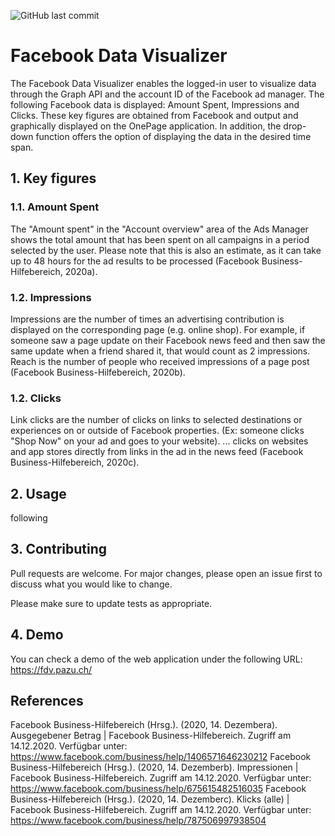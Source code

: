 ![GitHub last commit](https://img.shields.io/github/last-commit/amirzubi/facebook-data-visualizer?color=00ae99)

# Facebook Data Visualizer

The Facebook Data Visualizer enables the logged-in user to visualize data through the Graph API and the account ID of the Facebook ad manager. The following Facebook data is displayed: Amount Spent, Impressions and Clicks. These key figures are obtained from Facebook and output and graphically displayed on the OnePage application. In addition, the drop-down function offers the option of displaying the data in the desired time span.

## 1. Key figures

### 1.1. Amount Spent

The "Amount spent" in the "Account overview" area of ​​the Ads Manager shows the total amount that has been spent on all campaigns in a period selected by the user. Please note that this is also an estimate, as it can take up to 48 hours for the ad results to be processed (Facebook Business-Hilfebereich, 2020a).

### 1.2. Impressions

Impressions are the number of times an advertising contribution is displayed on the corresponding page (e.g. online shop). For example, if someone saw a page update on their Facebook news feed and then saw the same update when a friend shared it, that would count as 2 impressions. Reach is the number of people who received impressions of a page post (Facebook Business-Hilfebereich, 2020b).

### 1.2. Clicks

Link clicks are the number of clicks on links to selected destinations or experiences on or outside of Facebook properties. (Ex: someone clicks "Shop Now" on your ad and goes to your website). ... clicks on websites and app stores directly from links in the ad in the news feed (Facebook Business-Hilfebereich, 2020c).

## 2. Usage

following

## 3. Contributing

Pull requests are welcome. For major changes, please open an issue first to discuss what you would like to change.

Please make sure to update tests as appropriate.

## 4. Demo

You can check a demo of the web application under the following URL: https://fdv.pazu.ch/

## References

Facebook Business-Hilfebereich (Hrsg.). (2020, 14. Dezembera). Ausgegebener Betrag | Facebook Business-Hilfebereich. Zugriff am 14.12.2020. Verfügbar unter: https://www.facebook.com/business/help/1406571646230212
Facebook Business-Hilfebereich (Hrsg.). (2020, 14. Dezemberb). Impressionen | Facebook Business-Hilfebereich. Zugriff am 14.12.2020. Verfügbar unter: https://www.facebook.com/business/help/675615482516035
Facebook Business-Hilfebereich (Hrsg.). (2020, 14. Dezemberc). Klicks (alle) | Facebook Business-Hilfebereich. Zugriff am 14.12.2020. Verfügbar unter: https://www.facebook.com/business/help/787506997938504
